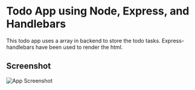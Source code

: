 
# Todo App using Node, Express, and Handlebars

This todo app uses a array in backend to store the todo tasks. Express-handlebars have been used to render the html.



## Screenshot

![App Screenshot](https://i.ibb.co/K29ZXgq/todo-app.png)

